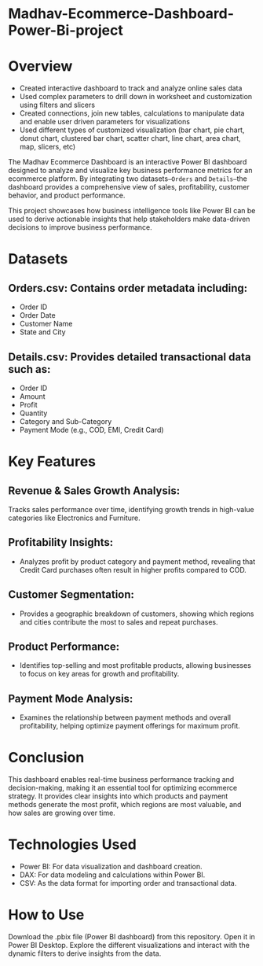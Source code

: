 # Madhav-Ecommerce-Dashboard-Power-Bi-project
# Overview
- Created interactive dashboard to track and analyze online sales data
- Used complex parameters to drill down in worksheet and customization using filters and slicers
- Created connections, join new tables, calculations to manipulate data and enable user driven parameters for visualizations
- Used different types of customized visualization (bar chart, pie chart, donut chart, clustered bar chart, scatter chart, line chart, area chart, map, slicers, etc)

The Madhav Ecommerce Dashboard is an interactive Power BI dashboard designed to analyze and visualize key business performance metrics for an ecommerce platform. By integrating two datasets`—Orders` and `Details—`the dashboard provides a comprehensive view of sales, profitability, customer behavior, and product performance.

This project showcases how business intelligence tools like Power BI can be used to derive actionable insights that help stakeholders make data-driven decisions to improve business performance.
# Datasets
## Orders.csv: Contains order metadata including:
- Order ID
- Order Date
- Customer Name
- State and City
## Details.csv: Provides detailed transactional data such as:
- Order ID
- Amount
- Profit
- Quantity
- Category and Sub-Category
- Payment Mode (e.g., COD, EMI, Credit Card)
# Key Features
## Revenue & Sales Growth Analysis:
Tracks sales performance over time, identifying growth trends in high-value categories like Electronics and Furniture.
## Profitability Insights:
- Analyzes profit by product category and payment method, revealing that Credit Card purchases often result in higher profits compared to COD.
## Customer Segmentation:
- Provides a geographic breakdown of customers, showing which regions and cities contribute the most to sales and repeat purchases.
## Product Performance:
- Identifies top-selling and most profitable products, allowing businesses to focus on key areas for growth and profitability.
## Payment Mode Analysis:
- Examines the relationship between payment methods and overall profitability, helping optimize payment offerings for maximum profit.
# Conclusion
This dashboard enables real-time business performance tracking and decision-making, making it an essential tool for optimizing ecommerce strategy. It provides clear insights into which products and payment methods generate the most profit, which regions are most valuable, and how sales are growing over time.

# Technologies Used
- Power BI: For data visualization and dashboard creation.
- DAX: For data modeling and calculations within Power BI.
- CSV: As the data format for importing order and transactional data.
# How to Use
Download the .pbix file (Power BI dashboard) from this repository.
Open it in Power BI Desktop.
Explore the different visualizations and interact with the dynamic filters to derive insights from the data.
